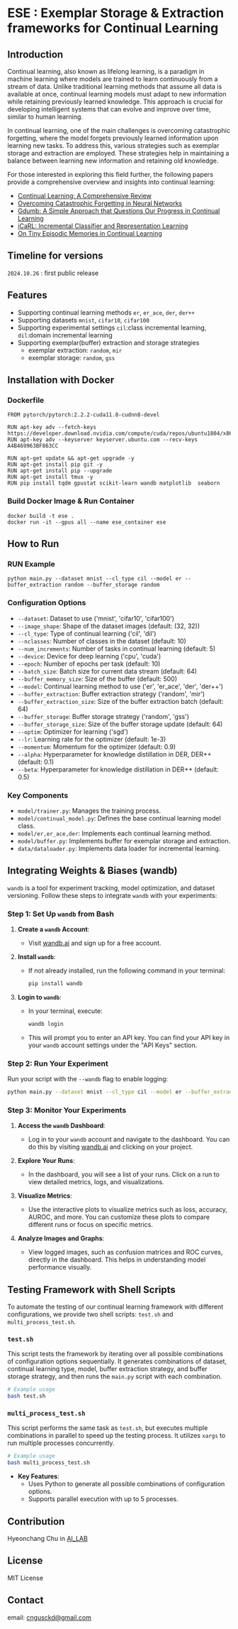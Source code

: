 # ESE : Exemplar Storage & Extraction frameworks for Continual Learning

## Introduction

Continual learning, also known as lifelong learning, is a paradigm in machine learning where models are trained to learn continuously from a stream of data. Unlike traditional learning methods that assume all data is available at once, continual learning models must adapt to new information while retaining previously learned knowledge. This approach is crucial for developing intelligent systems that can evolve and improve over time, similar to human learning.

In continual learning, one of the main challenges is overcoming catastrophic forgetting, where the model forgets previously learned information upon learning new tasks. To address this, various strategies such as exemplar storage and extraction are employed. These strategies help in maintaining a balance between learning new information and retaining old knowledge.

For those interested in exploring this field further, the following papers provide a comprehensive overview and insights into continual learning:
- [Continual Learning: A Comprehensive Review](https://arxiv.org/abs/1802.07569)
- [Overcoming Catastrophic Forgetting in Neural Networks](https://arxiv.org/abs/1612.00796)
- [Gdumb: A Simple Approach that Questions Our Progress in Continual Learning](https://arxiv.org/abs/1910.07104)
- [iCaRL: Incremental Classifier and Representation Learning](https://arxiv.org/abs/1611.07725)
- [On Tiny Episodic Memories in Continual Learning](https://arxiv.org/abs/1902.10486)

## Timeline for versions
 
`2024.10.26` : first public release

## Features

- Supporting continual learning methods `er`, `er_ace`, `der`, `der++`
- Supporting datasets `mnist`, `cifar10`, `cifar100`
- Supporting experimental settings `cil`:class incremental learning, `dil`:domain incremental learning
- Supporting exemplar(buffer) extraction and storage strategies 
  - exemplar extraction: `random`, `mir`
  - exemplar storage: `random`, `gss`

## Installation with Docker
### Dockerfile
```
FROM pytorch/pytorch:2.2.2-cuda11.8-cudnn8-devel

RUN apt-key adv --fetch-keys https://developer.download.nvidia.com/compute/cuda/repos/ubuntu1804/x86_64/7fa2af80.pub
RUN apt-key adv --keyserver keyserver.ubuntu.com --recv-keys A4B469963BF863CC

RUN apt-get update && apt-get upgrade -y
RUN apt-get install pip git -y
RUN apt-get install pip --upgrade
RUN apt-get install tmux -y
RUN pip install tqdm gpustat scikit-learn wandb matplotlib  seaborn
```

### Build Docker Image & Run Container
```
docker build -t ese .
docker run -it --gpus all --name ese_container ese
```

## How to Run

### RUN Example
```
python main.py --dataset mnist --cl_type cil --model er --buffer_extraction random --buffer_storage random
```

### Configuration Options

- `--dataset`: Dataset to use ('mnist', 'cifar10', 'cifar100')
- `--image_shape`: Shape of the dataset images (default: (32, 32))
- `--cl_type`: Type of continual learning ('cil', 'dil')
- `--nclasses`: Number of classes in the dataset (default: 10)
- `--num_increments`: Number of tasks in continual learning (default: 5)
- `--device`: Device for deep learning ('cpu', 'cuda')
- `--epoch`: Number of epochs per task (default: 10)
- `--batch_size`: Batch size for current data stream (default: 64)
- `--buffer_memory_size`: Size of the buffer (default: 500)
- `--model`: Continual learning method to use ('er', 'er_ace', 'der', 'der++')
- `--buffer_extraction`: Buffer extraction strategy ('random', 'mir')
- `--buffer_extraction_size`: Size of the buffer extraction batch (default: 64)
- `--buffer_storage`: Buffer storage strategy ('random', 'gss')
- `--buffer_storage_size`: Size of the buffer storage update (default: 64)
- `--optim`: Optimizer for learning ('sgd')
- `--lr`: Learning rate for the optimizer (default: 1e-3)
- `--momentum`: Momentum for the optimizer (default: 0.9)
- `--alpha`: Hyperparameter for knowledge distillation in DER, DER++ (default: 0.1)
- `--beta`: Hyperparameter for knowledge distillation in DER++ (default: 0.5)

### Key Components

- `model/trainer.py`: Manages the training process.
- `model/continual_model.py`: Defines the base continual learning model class.
- `model/er,er_ace,der`: Implements each continual learning method.
- `model/buffer.py`: Implements buffer for exemplar storage and extraction.
- `data/dataloader.py`: Implements data loader for incremental learning.

## Integrating Weights & Biases (wandb)

`wandb` is a tool for experiment tracking, model optimization, and dataset versioning. Follow these steps to integrate `wandb` with your experiments:

### Step 1: Set Up `wandb` from Bash

1. **Create a `wandb` Account**:
   - Visit [wandb.ai](https://wandb.ai) and sign up for a free account.

2. **Install `wandb`**:
   - If not already installed, run the following command in your terminal:
     ```bash
     pip install wandb
     ```

3. **Login to `wandb`**:
   - In your terminal, execute:
     ```bash
     wandb login
     ```
   - This will prompt you to enter an API key. You can find your API key in your `wandb` account settings under the "API Keys" section.


### Step 2: Run Your Experiment

Run your script with the `--wandb` flag to enable logging:

```bash
python main.py --dataset mnist --cl_type cil --model er --buffer_extraction random --buffer_storage random --wandb
```

### Step 3: Monitor Your Experiments

1. **Access the `wandb` Dashboard**:
   - Log in to your `wandb` account and navigate to the dashboard. You can do this by visiting [wandb.ai](https://wandb.ai) and clicking on your project.

2. **Explore Your Runs**:
   - In the dashboard, you will see a list of your runs. Click on a run to view detailed metrics, logs, and visualizations.

3. **Visualize Metrics**:
   - Use the interactive plots to visualize metrics such as loss, accuracy, AUROC, and more. You can customize these plots to compare different runs or focus on specific metrics.

4. **Analyze Images and Graphs**:
   - View logged images, such as confusion matrices and ROC curves, directly in the dashboard. This helps in understanding model performance visually.


## Testing Framework with Shell Scripts

To automate the testing of our continual learning framework with different configurations, we provide two shell scripts: `test.sh` and `multi_process_test.sh`.

### `test.sh`
This script tests the framework by iterating over all possible combinations of configuration options sequentially. It generates combinations of dataset, continual learning type, model, buffer extraction strategy, and buffer storage strategy, and then runs the `main.py` script with each combination.

```bash
# Example usage
bash test.sh
```

### `multi_process_test.sh`
This script performs the same task as `test.sh`, but executes multiple combinations in parallel to speed up the testing process. It utilizes `xargs` to run multiple processes concurrently.

```bash
# Example usage
bash multi_process_test.sh
```

- **Key Features**:
  - Uses Python to generate all possible combinations of configuration options.
  - Supports parallel execution with up to 5 processes.


## Contribution

Hyeonchang Chu in [AI_LAB](http://air.cau.ac.kr/)

## License

MIT License

## Contact

email: cngusckd@gmail.com